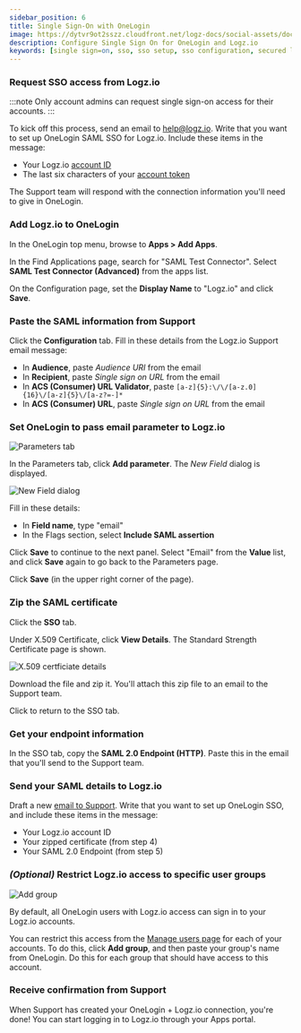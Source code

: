 ```yaml
---
sidebar_position: 6
title: Single Sign-On with OneLogin
image: https://dytvr9ot2sszz.cloudfront.net/logz-docs/social-assets/docs-social.jpg
description: Configure Single Sign On for OneLogin and Logz.io
keywords: [single sign=on, sso, sso setup, sso configuration, secured login, integration, OneLogin]
---
```




### Request SSO access from Logz.io

:::note
Only account admins can request single sign-on access for their accounts.
:::

To kick off this process, send an email to [help@logz.io](mailto:help@logz.io).
Write that you want to set up OneLogin SAML SSO for Logz.io.
Include these items in the message:

* Your Logz.io [account ID](https://app.logz.io/#/dashboard/settings/general)
* The last six characters of your [account token](https://app.logz.io/#/dashboard/settings/manage-accounts)

The Support team will respond with the connection information you'll need to give in OneLogin.

### Add Logz.io to OneLogin

In the OneLogin top menu, browse to **Apps > Add Apps**.

In the Find Applications page, search for "SAML Test Connector". Select **SAML Test Connector (Advanced)** from the apps list.

On the Configuration page, set the **Display Name** to "Logz.io" and click **Save**.

### Paste the SAML information from Support

Click the **Configuration** tab.
Fill in these details from the Logz.io Support email message:

* In **Audience**, paste _Audience URI_ from the email
* In **Recipient**, paste _Single sign on URL_ from the email
* In **ACS (Consumer) URL Validator**, paste `[a-z]{5}:\/\/[a-z.0]{16}\/[a-z]{5}\/[a-z?=-]*`
* In **ACS (Consumer) URL**, paste _Single sign on URL_ from the email

### Set OneLogin to pass email parameter to Logz.io

![Parameters tab](https://dytvr9ot2sszz.cloudfront.net/logz-docs/sso-providers/onelogin/parameters-tab-add-parameter.png)

In the Parameters tab, click **Add parameter**. The _New Field_ dialog is displayed.

![New Field dialog](https://dytvr9ot2sszz.cloudfront.net/logz-docs/sso-providers/onelogin/new-field-modal.png)

Fill in these details:

* In **Field name**, type "email"
* In the Flags section, select **Include SAML assertion**

Click **Save** to continue to the next panel.
Select "Email" from the **Value** list, and click **Save** again to go back to the Parameters page.

Click **Save** (in the upper right corner of the page).

### Zip the SAML certificate

Click the **SSO** tab.

Under X.509 Certificate, click **View Details**. The Standard Strength Certificate page is shown.

![X.509 certficiate details](https://dytvr9ot2sszz.cloudfront.net/logz-docs/sso-providers/onelogin/x509-certificate-details.png)

Download the file and zip it. You'll attach this zip file to an email to the Support team.

Click <i class="fas fa-long-arrow-alt-left"></i> to return to the SSO tab.

### Get your endpoint information

In the SSO tab, copy the **SAML 2.0 Endpoint (HTTP)**.
Paste this in the email that you'll send to the Support team.

### Send your SAML details to Logz.io

Draft a new [email to Support](mailto:help@logz.io).
Write that you want to set up OneLogin SSO, and include these items in the message:

* Your Logz.io account ID
* Your zipped certificate (from step 4)
* Your SAML 2.0 Endpoint (from step 5)

### _(Optional)_ Restrict Logz.io access to specific user groups

![Add group](https://dytvr9ot2sszz.cloudfront.net/logz-docs/access-and-authentication/sso--manage-groups.png)

By default, all OneLogin users with Logz.io access can sign in to your Logz.io accounts.

You can restrict this access from the [Manage users page](https://app.logz.io/#/dashboard/settings/manage-users) for each of your accounts.
To do this, click **Add group**, and then paste your group's name from OneLogin.
Do this for each group that should have access to this account.

### Receive confirmation from Support

When Support has created your OneLogin + Logz.io connection, you're done!
You can start logging in to Logz.io through your Apps portal.
